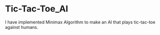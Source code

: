 # Tic-Tac-Toe_AI
I have implemented Minimax Algorithm to make an AI that plays tic-tac-toe against humans. 
